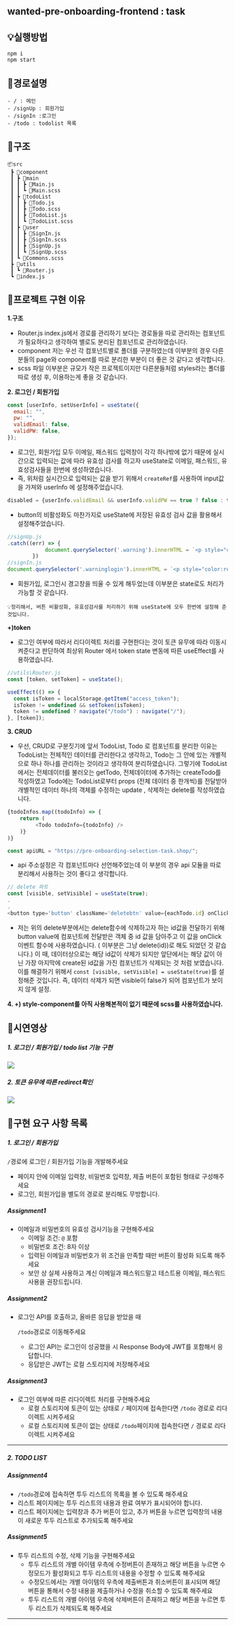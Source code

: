 ## wanted-pre-onboarding-frontend : task

## 💡실행방법

```
npm i
npm start
```

## 📌경로설명

```
- / : 메인
- /signUp : 회원가입
- /signIn :로그인
- /todo : todolist 목록
```

## 📌구조

```
📦src
 ┣ 📂component
 ┃ ┣ 📂main
 ┃ ┃ ┣ 📜Main.js
 ┃ ┃ ┗ 📜Main.scss
 ┃ ┣ 📂todoList
 ┃ ┃ ┣ 📜Todo.js
 ┃ ┃ ┣ 📜Todo.scss
 ┃ ┃ ┣ 📜TodoList.js
 ┃ ┃ ┗ 📜TodoList.scss
 ┃ ┣ 📂user
 ┃ ┃ ┣ 📜SignIn.js
 ┃ ┃ ┣ 📜SignIn.scss
 ┃ ┃ ┣ 📜SignUp.js
 ┃ ┃ ┗ 📜SignUp.scss
 ┃ ┗ 📜Commons.scss
 ┣ 📂utils
 ┃ ┗ 📜Router.js
 ┗ 📜index.js
```

## 📌프로젝트 구현 이유

**1.구조**

- Router.js
  index.js에서 경로를 관리하기 보다는 경로들을 따로 관리하는 컴포넌트가 필요하다고 생각하여 별로도 분리된 컴포넌트로 관리하였습니다.
- component
  저는 우선 각 컴포넌트별로 폴더를 구분하였는데 이부분의 경우 다른분들의 page와 component를 따로 분리한 부분이 더 좋은 것 같다고 생각합니다.
- scss 파일
  이부분은 규모가 작은 프로젝트이지만 다른분들처럼 styles라는 폴더를 따로 생성 후, 이용하는게 좋을 것 같습니다.

**2. 로그인 / 회원가입**

```javascript
const [userInfo, setUserInfo] = useState({
  email: "",
  pw: "",
  validEmail: false,
  validPW: false,
});
```

- 로그인, 회원가입 모두 이메일, 패스워드 입력창이 각각 하나밖에 없기 때문에 실시간으로 입력되는 값에 따라 유효성 검사를 하고자 useState로 이메일, 패스워드, 유효성검사들을 한번에 생성하였습니다.
- 즉, 위처럼 실시간으로 입력되는 값을 받기 위해서 `createRef`를 사용하여 input값을 가져와 userInfo 에 설정해주었습니다.

```javascript
disabled = {userInfo.validEmail && userInfo.validPW == true ? false : true};
```

- button의 비활성화도 마찬가지로 useState에 저장된 유효성 검사 값을 활용해서 설정해주었습니다.

```javascript
//signUp.js
.catch((err) => {
            document.querySelector('.warning').innerHTML = `<p style="color:red;">해당 이메일은 이미 존재합니다.</p>`;
        })
//signIn.js
document.querySelector('.warninglogin').innerHTML = `<p style="color:red;">아이디 또는 비밀번호를 확인해주세요.</p>`;
```
- 회원가입, 로그인시 경고창을 띄울 수 있게 해두었는데 이부분은 state로도 처리가 가능할 것 같습니다.



`💡정리해서, 버튼 비활성화, 유효성검사를 처리하기 위해 useState에 모두 한번에 설정해 준 것입니다. `

**+)token**

- 로그인 여부에 따라서 리다이렉트 처리를 구현한다는 것이 토큰 유무에 따라 이동시켜준다고 판단하여 최상위 Router 에서 token state 변동에 따른 useEffect를 사용하였습니다.

```javascript
//utils\Router.js
const [token, setToken] = useState();

useEffect(() => {
  const isToken = localStorage.getItem("access_token");
  isToken != undefined && setToken(isToken);
  token != undefined ? navigate("/todo") : navigate("/");
}, [token]);
```

**3. CRUD**

- 우선, CRUD로 구분짓기에 앞서 TodoList, Todo 로 컴포넌트를 분리한 이유는 TodoList는 전체적인 데이터를 관리한다고 생각하고, Todo는 그 안에 있는 개별적으로 하나 하나를 관리하는 것이라고 생각하여 분리하였습니다.
  그렇기에 TodoList에서는 전체데이터를 불러오는 getTodo, 전체데이터에 추가하는 createTodo를 작성하였고 Todo에는 TodoList로부터 props (전체 데이터 중 한개씩)를 전달받아 개별적인 데이터 하나의 객체를 수정하는 update , 삭제하는 delete를 작성하였습니다.

```javascript
{todoInfos.map((todoInfo) => {
    return (
         <Todo todoInfo={todoInfo} />
    )}
)}
```


  

```javascript
const apiURL = "https://pre-onboarding-selection-task.shop/";
```

- api 주소설정은 각 컴포넌트마다 선언해주었는데 이 부분의 경우 api 모듈을 따로 분리해서 사용하는 것이 좋다고 생각합니다.

```javascript
// delete 파트
const [visible, setVisible] = useState(true);
.
.
<button type='button' className='deletebtn' value={eachTodo.id} onClick={(e) => deleteTodo(e.target.value)}>삭제</button>
```

- 저는 위의 delete부분에서는 delete함수에 삭제하고자 하는 id값을 전달하기 위해 button value에 컴포넌트에 전달받은 객체 중 id 값을 담아주고 이 값을 onClick 이벤트 함수에 사용하였습니다. ( 이부분은 그냥 delete(id))로 해도 되었던 것 같습니다.) 이 때, 데이터상으로는 해당 id값이 삭제가 되지만 앞단에서는 해당 값이 아닌 가장 마지막에 create된 id값을 가진 컴포넌트가 삭제되는 것 처럼 보였습니다. 이를 해결하기 위해서
  `const [visible, setVisible] = useState(true)`를 설정해준 것입니다. 즉, 데이터 삭제가 되면 visible이 false가 되어 컴포넌트가 보이지 않게 설정.

**4. +) style-component를 아직 사용해본적이 없기 때문에 scss를 사용하였습니다.**

## 📌시연영상

##### 1. 로그인 / 회원가입 / todo list 기능 구현

<img src="https://user-images.githubusercontent.com/107825260/207725889-5563ad87-c25b-422a-adc0-272e79f919a8.gif">

##### 2. 토큰 유무에 따른 redirect확인

<img src="https://user-images.githubusercontent.com/107825260/207725962-e7b760d7-ccbf-4010-aafe-8c937cf860d3.gif">

## 📌구현 요구 사항 목록

##### 1. 로그인 / 회원가입

`/`경로에 로그인 / 회원가입 기능을 개발해주세요

- 페이지 안에 이메일 입력창, 비밀번호 입력창, 제출 버튼이 포함된 형태로 구성해주세요
- 로그인, 회원가입을 별도의 경로로 분리해도 무방합니다.

##### Assignment1

- 이메일과 비밀번호의 유효성 검사기능을 구현해주세요
  - 이메일 조건: `@` 포함
  - 비밀번호 조건: 8자 이상
  - 입력된 이메일과 비밀번호가 위 조건을 만족할 때만 버튼이 활성화 되도록 해주세요
  - 보안 상 실제 사용하고 계신 이메일과 패스워드말고 테스트용 이메일, 패스워드 사용을 권장드립니다.

##### Assignment2

- 로그인 API를 호출하고, 올바른 응답을 받았을 때

  `/todo`경로로 이동해주세요

  - 로그인 API는 로그인이 성공했을 시 Response Body에 JWT를 포함해서 응답합니다.
  - 응답받은 JWT는 로컬 스토리지에 저장해주세요

##### Assignment3

- 로그인 여부에 따른 리다이렉트 처리를 구현해주세요
  - 로컬 스토리지에 토큰이 있는 상태로 `/` 페이지에 접속한다면 `/todo` 경로로 리다이렉트 시켜주세요
  - 로컬 스토리지에 토큰이 없는 상태로 `/todo`페이지에 접속한다면 `/` 경로로 리다이렉트 시켜주세요

---

##### 2. TODO LIST

##### Assignment4

- `/todo`경로에 접속하면 투두 리스트의 목록을 볼 수 있도록 해주세요
- 리스트 페이지에는 투두 리스트의 내용과 완료 여부가 표시되어야 합니다.
- 리스트 페이지에는 입력창과 추가 버튼이 있고, 추가 버튼을 누르면 입력창의 내용이 새로운 투두 리스트로 추가되도록 해주세요

##### Assignment5

- 투두 리스트의 수정, 삭제 기능을 구현해주세요
  - 투두 리스트의 개별 아이템 우측에 수정버튼이 존재하고 해당 버튼을 누르면 수정모드가 활성화되고 투두 리스트의 내용을 수정할 수 있도록 해주세요
  - 수정모드에서는 개별 아이템의 우측에 제출버튼과 취소버튼이 표시되며 해당 버튼을 통해서 수정 내용을 제출하거나 수정을 취소할 수 있도록 해주세요
  - 투두 리스트의 개별 아이템 우측에 삭제버튼이 존재하고 해당 버튼을 누르면 투두 리스트가 삭제되도록 해주세요

---
